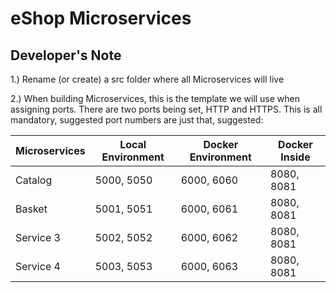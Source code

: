 # eShop Microservices

## Developer's Note

1.) Rename (or create) a src folder where all Microservices will live

2.) When building Microservices, this is the template we will use when assigning ports.  There are two ports being set, HTTP and HTTPS.  This is all mandatory, suggested port numbers are just that, suggested:

| Microservices | Local Environment | Docker Environment | Docker Inside |
|---------------|-------------------|--------------------|---------------|
| Catalog       | 5000, 5050        | 6000, 6060         | 8080, 8081    |
| Basket        | 5001, 5051        | 6000, 6061         | 8080, 8081    |
| Service 3     | 5002, 5052        | 6000, 6062         | 8080, 8081    |
| Service 4     | 5003, 5053        | 6000, 6063         | 8080, 8081    |

